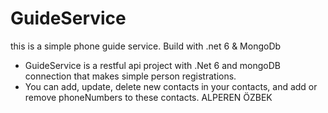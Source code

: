 # GuideService
this is a simple phone guide service. Build with .net 6 &amp; MongoDb 
- GuideService is a restful api project with .Net 6 and mongoDB connection that makes simple 
person registrations.
- You can add, update, delete new contacts in your contacts, and add or remove phoneNumbers 
to these contacts.
ALPEREN ÖZBEK
